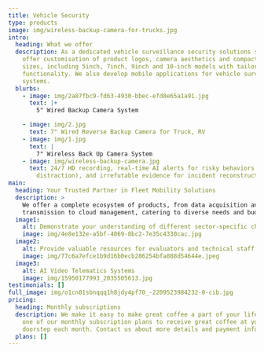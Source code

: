 ```yaml
---
title: Vehicle Security
type: products
image: img/wireless-backup-camera-for-trucks.jpg
intro:
  heading: What we offer
  description: As a dedicated vehicle surveillance security solutions supplier, we
    offer customisation of product logos, camera aesthetics and compact display
    sizes, including 5inch, 7inch, 9inch and 10-inch models with tailored
    functionality. We also develop mobile applications for vehicle surveillance
    systems.
  blurbs:
    - image: img/2a87fbc9-fd63-4930-bbec-efd8e65a1a91.jpg
      text: |+
        5" Wired Backup Camera System

    - image: img/2.jpg
      text: 7" Wired Reverse Backup Camera for Truck, RV
    - image: img/1.jpg
      text: |
        7" Wireless Back Up Camera System
    - image: img/wireless-backup-camera.jpg
      text: 24/7 HD recording, real-time AI alerts for risky behaviors (fatigue,
        distraction), and irrefutable evidence for incident reconstruction.
main:
  heading: Your Trusted Partner in Fleet Mobility Solutions
  description: >
    We offer a complete ecosystem of products, from data acquisition and network
    transmission to cloud management, catering to diverse needs and budgets.
  image1:
    alt: Demonstrate your understanding of different sector-specific challenges
    image: img/4e8e132e-a5bf-4069-8bc2-7e35c4330cac.jpg
  image2:
    alt: Provide valuable resources for evaluators and technical staff
    image: img/77c6a7efce1b9d16b0ecb286254bfa888d54644e.jpeg
  image3:
    alt: AI Video Telematics Systems
    image: img/15950177993_2035505613.jpg
testimonials: []
full_image: img/o1cn01sbnqqq1h8jdy4pf70_-2209523984232-0-cib.jpg
pricing:
  heading: Monthly subscriptions
  description: We make it easy to make great coffee a part of your life. Choose
    one of our monthly subscription plans to receive great coffee at your
    doorstep each month. Contact us about more details and payment info.
  plans: []
---
```

